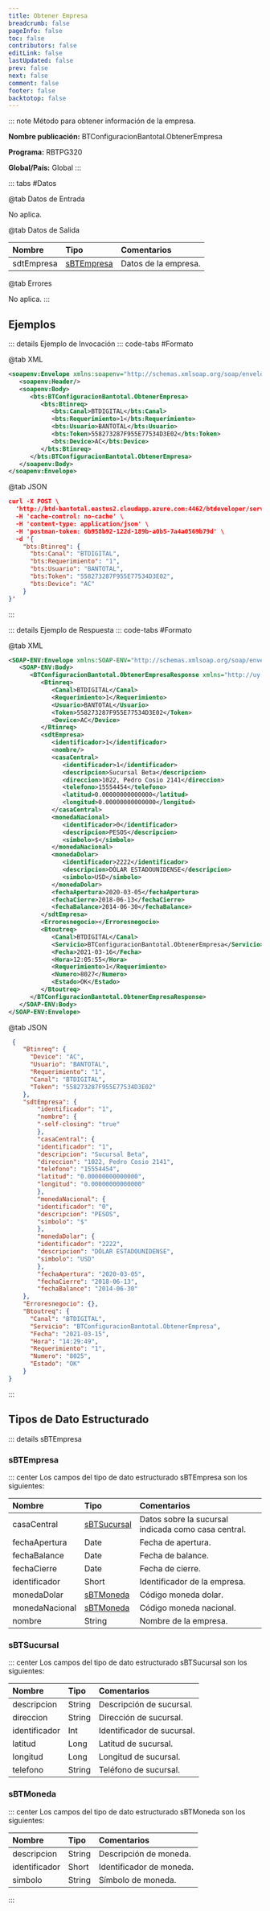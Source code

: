 ```yaml
---
title: Obtener Empresa
breadcrumb: false
pageInfo: false
toc: false
contributors: false
editLink: false
lastUpdated: false
prev: false
next: false
comment: false
footer: false
backtotop: false
---
```


<!-- ABRE DATOS DEL MÉTODO -->
::: note Método para obtener información de la empresa.

**Nombre publicación:** BTConfiguracionBantotal.ObtenerEmpresa

**Programa:** RBTPG320

**Global/País:** Global
:::
<!-- CIERRA DATOS DEL MÉTODO -->

<!-- ABRE TABLA DE DATOS -->
::: tabs #Datos 

@tab Datos de Entrada

No aplica.

@tab Datos de Salida

Nombre | Tipo | Comentarios
:--------- | :----------- | :-----------
sdtEmpresa | [sBTEmpresa](#sbtempresa) | Datos de la empresa.

@tab Errores

No aplica.
::: 
<!-- CIERRA TABLA DE DATOS -->

## **Ejemplos**

<!-- ABRE EJEMPLO DE INVOCACIÓN -->
::: details Ejemplo de Invocación 
::: code-tabs #Formato

@tab XML
```xml
<soapenv:Envelope xmlns:soapenv="http://schemas.xmlsoap.org/soap/envelope/" xmlns:bts="http://uy.com.dlya.bantotal/BTSOA/">
   <soapenv:Header/>
   <soapenv:Body>
      <bts:BTConfiguracionBantotal.ObtenerEmpresa>
         <bts:Btinreq>
            <bts:Canal>BTDIGITAL</bts:Canal>
            <bts:Requerimiento>1</bts:Requerimiento>
            <bts:Usuario>BANTOTAL</bts:Usuario>
            <bts:Token>558273287F955E77534D3E02</bts:Token>
            <bts:Device>AC</bts:Device>
         </bts:Btinreq>
      </bts:BTConfiguracionBantotal.ObtenerEmpresa>
   </soapenv:Body>
</soapenv:Envelope>
```

@tab JSON
```json
curl -X POST \
  'http://btd-bantotal.eastus2.cloudapp.azure.com:4462/btdeveloper/servlet/com.dlya.bantotal.odwsbt_BTConfiguracionBantotal_v1?ObtenerEmpresa' \
  -H 'cache-control: no-cache' \
  -H 'content-type: application/json' \
  -H 'postman-token: 6b958b92-122d-189b-a0b5-7a4a0569b79d' \
  -d '{
	"bts:Btinreq": {
	  "bts:Canal": "BTDIGITAL",
	  "bts:Requerimiento": "1",
	  "bts:Usuario": "BANTOTAL",
	  "bts:Token": "558273287F955E77534D3E02",
	  "bts:Device": "AC"
	}
}'
```
:::
<!-- CIERRA EJEMPLO DE INVOCACIÓN -->

<!-- ABRE EJEMPLO DE RESPUESTA -->
::: details Ejemplo de Respuesta 
::: code-tabs #Formato

@tab XML
```xml
<SOAP-ENV:Envelope xmlns:SOAP-ENV="http://schemas.xmlsoap.org/soap/envelope/" xmlns:xsd="http://www.w3.org/2001/XMLSchema" xmlns:SOAP-ENC="http://schemas.xmlsoap.org/soap/encoding/" xmlns:xsi="http://www.w3.org/2001/XMLSchema-instance">
   <SOAP-ENV:Body>
      <BTConfiguracionBantotal.ObtenerEmpresaResponse xmlns="http://uy.com.dlya.bantotal/BTSOA/">
         <Btinreq>
            <Canal>BTDIGITAL</Canal>
            <Requerimiento>1</Requerimiento>
            <Usuario>BANTOTAL</Usuario>
            <Token>558273287F955E77534D3E02</Token>
            <Device>AC</Device>
         </Btinreq>
         <sdtEmpresa>
            <identificador>1</identificador>
            <nombre/>
            <casaCentral>
               <identificador>1</identificador>
               <descripcion>Sucursal Beta</descripcion>
               <direccion>1022, Pedro Cosio 2141</direccion>
               <telefono>15554454</telefono>
               <latitud>0.00000000000000</latitud>
               <longitud>0.00000000000000</longitud>
            </casaCentral>
            <monedaNacional>
               <identificador>0</identificador>
               <descripcion>PESOS</descripcion>
               <simbolo>$</simbolo>
            </monedaNacional>
            <monedaDolar>
               <identificador>2222</identificador>
               <descripcion>DÓLAR ESTADOUNIDENSE</descripcion>
               <simbolo>USD</simbolo>
            </monedaDolar>
            <fechaApertura>2020-03-05</fechaApertura>
            <fechaCierre>2018-06-13</fechaCierre>
            <fechaBalance>2014-06-30</fechaBalance>
         </sdtEmpresa>
         <Erroresnegocio></Erroresnegocio>
         <Btoutreq>
            <Canal>BTDIGITAL</Canal>
            <Servicio>BTConfiguracionBantotal.ObtenerEmpresa</Servicio>
            <Fecha>2021-03-16</Fecha>
            <Hora>12:05:55</Hora>
            <Requerimiento>1</Requerimiento>
            <Numero>8027</Numero>
            <Estado>OK</Estado>
         </Btoutreq>
      </BTConfiguracionBantotal.ObtenerEmpresaResponse>
   </SOAP-ENV:Body>
</SOAP-ENV:Envelope>
```

@tab JSON
```json
 {
	"Btinreq": {
	  "Device": "AC",
	  "Usuario": "BANTOTAL",
	  "Requerimiento": "1",
	  "Canal": "BTDIGITAL",
	  "Token": "558273287F955E77534D3E02"
	},
	"sdtEmpresa": {
		"identificador": "1",
		"nombre": {
		"-self-closing": "true"
		},
		"casaCentral": {
		"identificador": "1",
		"descripcion": "Sucursal Beta",
		"direccion": "1022, Pedro Cosio 2141",
		"telefono": "15554454",
		"latitud": "0.00000000000000",
		"longitud": "0.00000000000000"
		},
		"monedaNacional": {
		"identificador": "0",
		"descripcion": "PESOS",
		"simbolo": "$"
		},
		"monedaDolar": {
		"identificador": "2222",
		"descripcion": "DÓLAR ESTADOUNIDENSE",
		"simbolo": "USD"
		},
		"fechaApertura": "2020-03-05",
		"fechaCierre": "2018-06-13",
		"fechaBalance": "2014-06-30"
	},
	"Erroresnegocio": {},
	"Btoutreq": {
	  "Canal": "BTDIGITAL",
	  "Servicio": "BTConfiguracionBantotal.ObtenerEmpresa",
	  "Fecha": "2021-03-15",
	  "Hora": "14:29:49",
	  "Requerimiento": "1",
	  "Numero": "8025",
	  "Estado": "OK"
	}
}
```
:::
<!-- CIERRA EJEMPLO DE RESPUESTA -->

## **Tipos de Dato Estructurado**

<!-- ABRE SDT -->
::: details sBTEmpresa  

### sBTEmpresa

::: center 
Los campos del tipo de dato estructurado sBTEmpresa son los siguientes: 

Nombre | Tipo | Comentarios 
:--------- | :----------- | :----------- 
casaCentral | [sBTSucursal](#sbtsucursal) | Datos sobre la sucursal indicada como casa central. 
fechaApertura | Date | Fecha de apertura. 
fechaBalance | Date | Fecha de balance. 
fechaCierre | Date | Fecha de cierre. 
identificador | Short | Identificador de la empresa. 
monedaDolar | [sBTMoneda](#sbtmoneda) | Código moneda dolar. 
monedaNacional | [sBTMoneda](#sbtmoneda) | Código moneda nacional. 
nombre | String | Nombre de la empresa. 

### sBTSucursal

::: center 
Los campos del tipo de dato estructurado sBTSucursal son los siguientes: 

Nombre | Tipo | Comentarios 
:--------- | :----------- | :----------- 
descripcion | String | Descripción de sucursal. 
direccion | String | Dirección de sucursal. 
identificador | Int | Identificador de sucursal. 
latitud | Long | Latitud de sucursal. 
longitud | Long | Longitud de sucursal. 
telefono | String | Teléfono de sucursal. 

### sBTMoneda

::: center 
Los campos del tipo de dato estructurado sBTMoneda son los siguientes: 

Nombre | Tipo | Comentarios 
:--------- | :----------- | :----------- 
descripcion | String | Descripción de moneda. 
identificador | Short | Identificador de moneda. 
simbolo | String | Símbolo de moneda. 
:::
<!-- CIERRA SDT -->